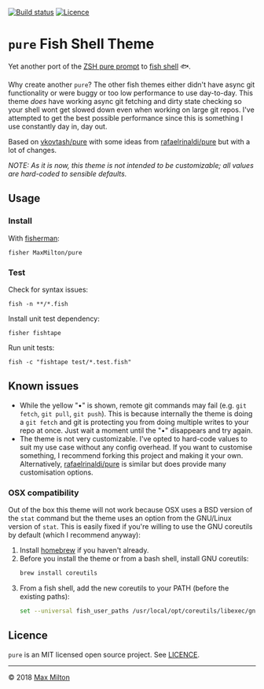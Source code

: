 <!-- markdownlint-disable first-line-h1 -->

<!-- [![Build status](https://img.shields.io/travis/MaxMilton/pure.svg)](https://travis-ci.org/MaxMilton/pure) -->
[![Build status](https://travis-ci.com/MaxMilton/pure.svg?branch=master)](https://travis-ci.com/MaxMilton/pure)
[![Licence](https://img.shields.io/github/license/MaxMilton/pure.svg)](https://github.com/MaxMilton/pure/blob/master/LICENCE)

# `pure` Fish Shell Theme

Yet another port of the [ZSH pure prompt](https://github.com/sindresorhus/pure) to [fish shell](https://github.com/fish-shell/fish-shell) 🐟.

<!-- FIXME: Add image -->
<!-- ![pure](https://cloud.githubusercontent.com/assets/8317250/13661599/777665a2-e6d7-11e5-9078-eae115fa140a.png) -->

Why create another `pure`? The other fish themes either didn't have async git functionality or were buggy or too low performance to use day-to-day. This theme _does_ have working async git fetching and dirty state checking so your shell wont get slowed down even when working on large git repos. I've attempted to get the best possible performance since this is something I use constantly day in, day out.

Based on [vkovtash/pure](https://github.com/vkovtash/pure) with some ideas from [rafaelrinaldi/pure](https://github.com/rafaelrinaldi/pure) but with a lot of changes.

_NOTE: As it is now, this theme is not intended to be customizable; all values are hard-coded to sensible defaults._

## Usage

### Install

With [fisherman](https://github.com/fisherman/fisherman):

```fish
fisher MaxMilton/pure
```

### Test

Check for syntax issues:

```fish
fish -n **/*.fish
```

Install unit test dependency:

```fish
fisher fishtape
```

Run unit tests:

```fish
fish -c "fishtape test/*.test.fish"
```

## Known issues

- While the yellow "•" is shown, remote git commands may fail (e.g. `git fetch`, `git pull`, `git push`). This is because internally the theme is doing a `git fetch` and git is protecting you from doing multiple writes to your repo at once. Just wait a moment until the "•" disappears and try again.
- The theme is not very customizable. I've opted to hard-code values to suit my use case without any config overhead. If you want to customise something, I recommend forking this project and making it your own. Alternatively, [rafaelrinaldi/pure](https://github.com/rafaelrinaldi/pure) is similar but does provide many customisation options.

### OSX compatibility

Out of the box this theme will not work because OSX uses a BSD version of the `stat` command but the theme uses an option from the GNU/Linux version of `stat`. This is easily fixed if you're willing to use the GNU coreutils by default (which I recommend anyway):

1. Install [homebrew](https://brew.sh/) if you haven't already.
1. Before you install the theme or from a bash shell, install GNU coreutils:
    ```sh
    brew install coreutils
    ```
1. From a fish shell, add the new coreutils to your PATH (before the existing paths):
    ```sh
    set --universal fish_user_paths /usr/local/opt/coreutils/libexec/gnubin $fish_user_paths
    ```

## Licence

`pure` is an MIT licensed open source project. See [LICENCE](https://github.com/MaxMilton/pure/blob/master/LICENCE).

-----

© 2018 [Max Milton](https://maxmilton.com)
